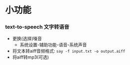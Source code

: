 # 小功能

### text-to-speech 文字转语音
* 更换(选择)嗓音
  * 系统设置-辅助功能-语音-系统声音
* 将文本转aiff音频格式: `say -f input.txt -o output.aiff`
* 将aiff转mp3(可选)
